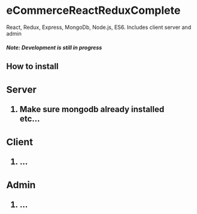 # eCommerceReactReduxComplete
React, Redux, Express, MongoDb, Node.js, ES6. Includes client server and admin

<h5>Note: Development is still in progress</h5>

<h2>How to install<h/2>
<h3>Server</h3>
<ol>
 <li>Make sure mongodb already installed</li>
 etc...
</ol>

<h3>Client</h3>
<ol>
 <li>...</li>
</ol>

<h3>Admin</h3>
<ol>
 <li>...</li>
</ol>
